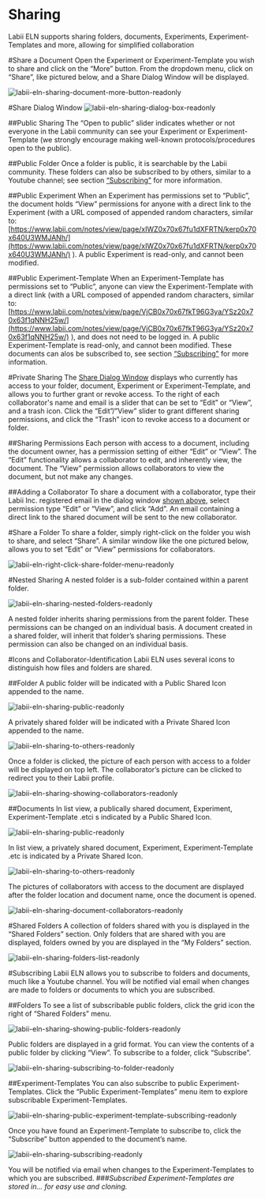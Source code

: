 # Sharing

Labii ELN supports sharing folders, documents, Experiments, Experiment-Templates and more, allowing for simplified collaboration

#Share a Document
Open the Experiment or Experiment-Template you wish to share and click on the “More” button. From the dropdown menu, click on “Share”, like pictured below, and a Share Dialog Window will be displayed.

![labii-eln-sharing-document-more-button-readonly](https://labiiblog.files.wordpress.com/2016/01/labii-eln-sharing-document-more-button.png)

#Share Dialog Window
![labii-eln-sharing-dialog-box-readonly](https://labiiblog.files.wordpress.com/2016/01/labii-eln-sharing-dialog-box.png)

##Public Sharing
The “Open to public” slider indicates whether or not everyone in the Labii community can see your Experiment or Experiment-Template (we strongly encourage making well-known protocols/procedures open to the public).

##Public Folder
Once a folder is public, it is searchable by the Labii community. These folders can also be subscribed to by others, similar to a Youtube channel; see section [“Subscribing"](https://www.labii.com/notes/support/#Subscribing) for more information.

##Public Experiment
When an Experiment has permissions set to “Public”, the document holds “View” permissions for anyone with a direct link to the Experiment (with a URL composed of appended random characters, similar to: [https://www.labii.com/notes/view/page/xIWZ0x70x67fu1dXFRTN/kerp0x70x640U3WMJANh/](https://www.labii.com/notes/view/page/xIWZ0x70x67fu1dXFRTN/kerp0x70x640U3WMJANh/) ). A public Experiment is read-only, and cannot been modified.

##Public Experiment-Template
When an Experiment-Template has permissions set to “Public”, anyone can view the Experiment-Template with a direct link (with a URL composed of appended random characters, similar to: [https://www.labii.com/notes/view/page/VjCB0x70x67fkT96G3ya/YSz20x70x63f1qNNH25w/](https://www.labii.com/notes/view/page/VjCB0x70x67fkT96G3ya/YSz20x70x63f1qNNH25w/) ), and does not need to be logged in. A public Experiment-Template is read-only, and cannot been modified. These documents can alos be subscribed to, see section [“Subscribing"](https://www.labii.com/notes/support/#Subscribing) for more information.

#Private Sharing
The [Share Dialog Window](https://labiiblog.files.wordpress.com/2016/01/labii-eln-sharing-dialog-box.png) displays who currently has access to your folder, document, Experiment or Experiment-Template, and allows you to further grant or revoke access. 
To the right of each collaborator's name and email is a slider that can be set to “Edit” or “View”, and a trash icon. Click the “Edit”/”View” slider to grant different sharing permissions, and click the “Trash” icon to revoke access to a document or folder.

##Sharing Permissions
Each person with access to a document, including the document owner, has a permission setting of either “Edit” or “View”. The “Edit” functionality allows a collaborator to edit, and inherently view, the document. The “View” permission allows collaborators to view the document, but not make any changes. 

##Adding a Collaborator
To share a document with a collaborator, type their Labii Inc. registered email in the dialog window [shown above](https://labiiblog.files.wordpress.com/2016/01/labii-eln-sharing-dialog-box.png), select permission type “Edit” or “View”, and click “Add”. An email containing a direct link to the shared document will be sent to the new collaborator.

#Share a Folder
To share a folder, simply right-click on the folder you wish to share, and select “Share”. A similar window like the one pictured below, allows you to set “Edit” or “View” permissions for collaborators.

![labii-eln-right-click-share-folder-menu-readonly](https://labiiblog.files.wordpress.com/2016/01/labii-eln-right-click-share-folder-menu.png)

#Nested Sharing 
A nested folder is a sub-folder contained within a parent folder.

![labii-eln-sharing-nested-folders-readonly](https://labiiblog.files.wordpress.com/2016/01/labii-eln-sharing-nested-folders.png)

A nested folder inherits sharing permissions from the parent folder. These permissions can be changed on an individual basis.
A document created in a shared folder, will inherit that folder’s sharing permissions. These permission can also be changed on an individual basis.

#Icons and Collaborator-Identification
Labii ELN uses several icons to distinguish how files and folders are shared.

##Folder
A public folder will be indicated with a Public Shared Icon appended to the name.

![labii-eln-sharing-public-readonly](https://labiiblog.files.wordpress.com/2016/01/labii-eln-sharing-public.png)

A privately shared folder will be indicated with a Private Shared Icon appended to the name.

![labii-eln-sharing-to-others-readonly](https://labiiblog.files.wordpress.com/2016/01/labii-eln-sharing-to-others.png)

Once a folder is clicked, the picture of each person with access to a folder will be displayed on top left.  The collaborator’s picture can be clicked to redirect you to their Labii profile.

![labii-eln-sharing-showing-collaborators-readonly](https://labiiblog.files.wordpress.com/2016/01/labii-eln-sharing-showing-collaborators.png)

##Documents
In list view, a publically shared document, Experiment, Experiment-Template .etci s indicated by a Public Shared Icon.

![labii-eln-sharing-public-readonly](https://labiiblog.files.wordpress.com/2016/01/labii-eln-sharing-public.png)

In list view, a privately shared document, Experiment, Experiment-Template .etc is indicated by a Private Shared Icon.

![labii-eln-sharing-to-others-readonly](https://labiiblog.files.wordpress.com/2016/01/labii-eln-sharing-to-others.png)

The pictures of collaborators with access to the document are displayed after the folder location and document name, once the document is opened. 

![labii-eln-sharing-document-collaborators-readonly](https://labiiblog.files.wordpress.com/2016/01/labii-eln-sharing-document-collaborators.png)

#Shared Folders
A collection of folders shared with you is displayed in the “Shared Folders” section. Only folders that are shared with you are displayed, folders owned by you are displayed in the “My Folders” section.

![labii-eln-sharing-folders-list-readonly](https://labiiblog.files.wordpress.com/2016/01/labii-eln-sharing-folders-list.png)

#Subscribing
Labii ELN allows you to subscribe to folders and documents, much like a Youtube channel. You will be notified vial email when changes are made to folders or documents to which you are subscribed.

##Folders
To see a list of subscribable public folders, click the grid icon the right of “Shared Folders” menu.

![labii-eln-sharing-showing-public-folders-readonly](https://labiiblog.files.wordpress.com/2016/01/labii-eln-sharing-showing-public-folders.png)

Public folders are displayed in a grid format. You can view the contents of a public folder by clicking “View”. To subscribe to a folder, click “Subscribe”. 

![labii-eln-sharing-subscribing-to-folder-readonly](https://labiiblog.files.wordpress.com/2016/01/labii-eln-sharing-subscribing-to-folder.png)

##Experiment-Templates
You can also subscribe to public Experiment-Templates. Click the “Public Experiment-Templates” menu item to explore subscribable Experiment-Templates. 

![labii-eln-sharing-public-experiment-template-subscribing-readonly](https://labiiblog.files.wordpress.com/2016/01/labii-eln-sharing-public-experiment-template-subscribing.png)

Once you have found an Experiment-Template to subscribe to, click the “Subscribe” button appended to the document’s name. 

![labii-eln-sharing-subscribing-readonly](https://labiiblog.files.wordpress.com/2016/01/labii-eln-sharing-subscribing.png)

You will be notified via email when changes to the Experiment-Templates to which you are subscribed.
###*Subscribed Experiment-Templates are stored in... for easy use and cloning.*
